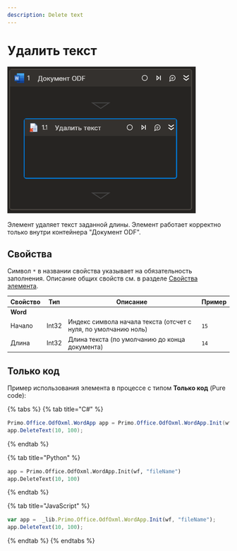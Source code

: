 ```yaml
---
description: Delete text
---
```


# Удалить текст

![](../../../resources/basic/myoffice/text/odfdoc-delete-text.png)

Элемент удаляет текст заданной длины. Элемент работает корректно только внутри контейнера "Документ ODF".

## Свойства
Символ `*` в названии свойства указывает на обязательность заполнения. Описание общих свойств см. в разделе [Свойства элемента](https://docs.primo-rpa.ru/primo-rpa/primo-studio/process/elements#svoistva-elementa).

| Свойство     | Тип    | Описание                                  | Пример          |
| ------------ | ------ | ----------------------------------------- | --------------- |
| **Word** | | | |
| Начало   | Int32 | Индекс символа начала текста (отсчет с нуля, по умолчанию ноль) | `15` |
| Длина   | Int32 |  Длина текста (по умолчанию до конца документа) | `14` |

## Только код
Пример использования элемента в процессе с типом **Только код** (Pure code):

{% tabs %}
{% tab title="C#" %}
```csharp
Primo.Office.OdfOxml.WordApp app = Primo.Office.OdfOxml.WordApp.Init(wf, "fileName");
app.DeleteText(10, 100);
```
{% endtab %}

{% tab title="Python" %}
```python
app = Primo.Office.OdfOxml.WordApp.Init(wf, "fileName")
app.DeleteText(10, 100)
```
{% endtab %}

{% tab title="JavaScript" %}
```javascript
var app =  _lib.Primo.Office.OdfOxml.WordApp.Init(wf, "fileName");
app.DeleteText(10, 100);
```
{% endtab %}
{% endtabs %}
